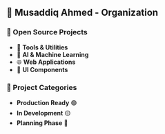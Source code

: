 ## 🏢 Musaddiq Ahmed - Organization

### 🚀 Open Source Projects
- 🔧 **Tools & Utilities**
- 🤖 **AI & Machine Learning** 
- 🌐 **Web Applications**
- 🎨 **UI Components**

### 📂 Project Categories
- **Production Ready** 🟢
- **In Development** 🟡
- **Planning Phase** 🔴
